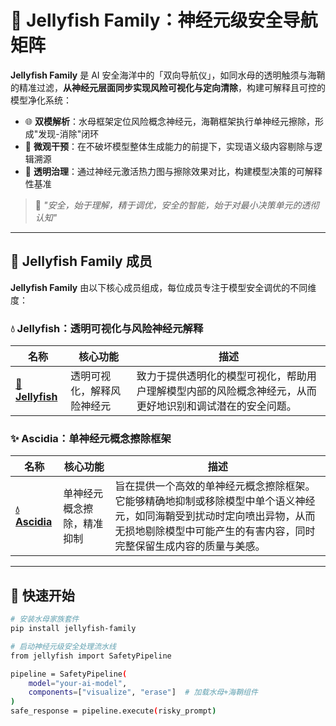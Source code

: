 # 🪼 Jellyfish Family：神经元级安全导航矩阵

**Jellyfish Family** 是 AI 安全海洋中的「双向导航仪」，如同水母的透明触须与海鞘的精准过滤，**从神经元层面同步实现风险可视化与定向清除**，构建可解释且可控的模型净化系统：
- 🌐 **双模解析**：水母框架定位风险概念神经元，海鞘框架执行单神经元擦除，形成"发现-消除"闭环
- 🔬 **微观干预**：在不破坏模型整体生成能力的前提下，实现语义级内容剔除与逻辑溯源
- 🎨 **透明治理**：通过神经元激活热力图与擦除效果对比，构建模型决策的可解释性基准

> 🪼 *"安全，始于理解，精于调优，安全的智能，始于对最小决策单元的透彻认知"*

---


## 🌊 Jellyfish Family 成员

**Jellyfish Family** 由以下核心成员组成，每位成员专注于模型安全调优的不同维度：

### 💧 **Jellyfish**：透明可视化与风险神经元解释

| 名称       | 核心功能                      | 描述                                           |
|------------|-------------------------------|------------------------------------------------|
| [**🪼 Jellyfish**](https://github.com/Alibaba-AAIG/Safe-SAIL) | 透明可视化，解释风险神经元 | 致力于提供透明化的模型可视化，帮助用户理解模型内部的风险概念神经元，从而更好地识别和调试潜在的安全问题。 |

### ✨ **Ascidia**：单神经元概念擦除框架

| 名称       | 核心功能                      | 描述                                                                                                                                                                                                                         |
|------------|-------------------------------|------------------------------------------------------------------------------------------------------------------------------------------------------------------------------------------------------------------------------|
| [**💧 Ascidia**](https://github.com/Alibaba-AAIG/SNCE) | 单神经元概念擦除，精准抑制 | 旨在提供一个高效的单神经元概念擦除框架。它能够精确地抑制或移除模型中单个语义神经元，如同海鞘受到扰动时定向喷出异物，从而无损地剔除模型中可能产生的有害内容，同时完整保留生成内容的质量与美感。 |

---


## 🚀 快速开始

```bash
# 安装水母家族套件
pip install jellyfish-family

# 启动神经元级安全处理流水线
from jellyfish import SafetyPipeline

pipeline = SafetyPipeline(
    model="your-ai-model",
    components=["visualize", "erase"]  # 加载水母+海鞘组件
)
safe_response = pipeline.execute(risky_prompt)
